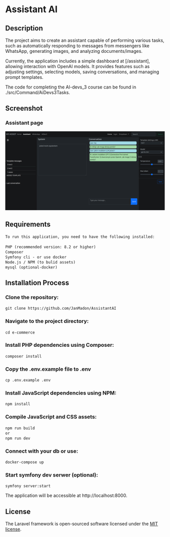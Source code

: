 
# Assistant AI

## Description
The project aims to create an assistant capable of performing various tasks, such as automatically responding to messages from messengers like WhatsApp, generating images, and analyzing documents/images.

Currently, the application includes a simple dashboard at [/assistant], allowing interaction with OpenAI models. It provides features such as adjusting settings, selecting models, saving conversations, and managing prompt templates.

The code for completing the AI-devs_3 course can be found in ./src/Command/AiDevs3Tasks.
## Screenshot

### Assistant page
![img.png](doc/screenshots/img.png)

## Requirements
    To run this application, you need to have the following installed:

    PHP (recommended version: 8.2 or higher)
    Composer
    Symfony cli - or use docker  
    Node.js / NPM (to bulid assets)
    mysql (optional-docker)

## Installation Process

### Clone the repository:

    git clone https://github.com/JanMadon/AssistantAI

### Navigate to the project directory:

    cd e-commerce

### Install PHP dependencies using Composer:
    composer install

### Copy the .env.example file to .env
    cp .env.example .env

### Install JavaScript dependencies using NPM:
    npm install

### Compile JavaScript and CSS assets:
    npm run build
    or
    npm run dev

### Connect with your db or use:
    docker-compose up

### Start symfony dev serwer (optional):
    symfony server:start

The application will be accessible at http://localhost:8000.


## License

The Laravel framework is open-sourced software licensed under the [MIT license](https://opensource.org/licenses/MIT).
